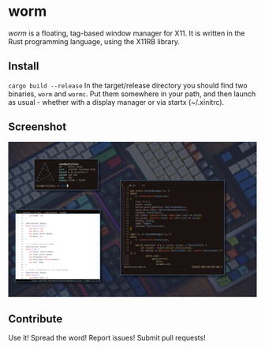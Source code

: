 # worm
*worm* is a floating, tag-based window manager for X11. It is written in the Rust programming language, using the X11RB library.

## Install
`cargo build --release`
In the target/release directory you should find two binaries, `worm` and `wormc`. Put them somewhere in your path, and then launch as usual - whether with a display manager or via startx (~/.xinitrc).

## Screenshot
![](screenshot.png)

## Contribute
Use it! Spread the word! Report issues! Submit pull requests!
